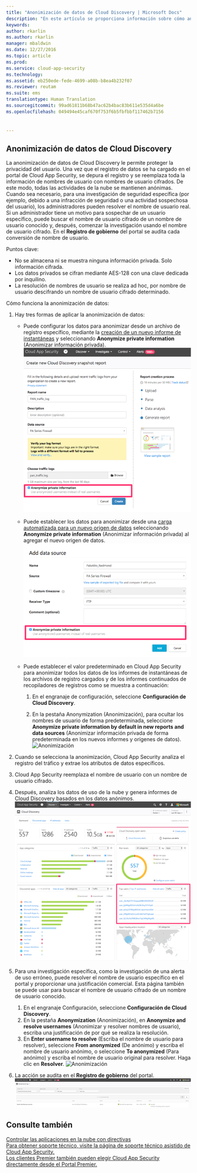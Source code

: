 ```yaml
---
title: "Anonimización de datos de Cloud Discovery | Microsoft Docs"
description: "En este artículo se proporciona información sobre cómo anonimizar los nombres de usuario en los datos de Cloud Discovery."
keywords: 
author: rkarlin
ms.author: rkarlin
manager: mbaldwin
ms.date: 12/27/2016
ms.topic: article
ms.prod: 
ms.service: cloud-app-security
ms.technology: 
ms.assetid: eb250ede-fede-4699-a08b-b8ea4b232f07
ms.reviewer: reutam
ms.suite: ems
translationtype: Human Translation
ms.sourcegitcommit: 99ad61811b68b47ac62b4bac83b611e535d4a6be
ms.openlocfilehash: 049494e45caf670f753f6b5fbfbbf117462b7156


---
```



## <a name="cloud-discovery-data-anonymization"></a>Anonimización de datos de Cloud Discovery

La anonimización de datos de Cloud Discovery le permite proteger la privacidad del usuario. Una vez que el registro de datos se ha cargado en el portal de Cloud App Security, se depura el registro y se reemplaza toda la información de nombres de usuario con nombres de usuario cifrados. De este modo, todas las actividades de la nube se mantienen anónimas. Cuando sea necesario, para una investigación de seguridad específica (por ejemplo, debido a una infracción de seguridad o una actividad sospechosa del usuario), los administradores pueden resolver el nombre de usuario real. Si un administrador tiene un motivo para sospechar de un usuario específico, puede buscar el nombre de usuario cifrado de un nombre de usuario conocido y, después, comenzar la investigación usando el nombre de usuario cifrado. En el **Registro de gobierno** del portal se audita cada conversión de nombre de usuario.

Puntos clave:
-   No se almacena ni se muestra ninguna información privada. Solo información cifrada.
-   Los datos privados se cifran mediante AES-128 con una clave dedicada por inquilino.
-   La resolución de nombres de usuario se realiza ad hoc, por nombre de usuario descifrando un nombre de usuario cifrado determinado.


Cómo funciona la anonimización de datos:

1.  Hay tres formas de aplicar la anonimización de datos: 
    
    - Puede configurar los datos para anonimizar desde un archivo de registro específico, mediante la [creación de un nuevo informe de instantáneas](create-snapshot-cloud-discovery-reports.md) y seleccionando **Anonymize private information** (Anonimizar información privada).
 ![Anonimización de datos de instantáneas](./media/anonymize-log.png)

    - Puede establecer los datos para anonimizar desde una [carga automatizada para un nuevo origen de datos](configure-automatic-log-upload-for-continuous-reports.md) seleccionando **Anonymize private information** (Anonimizar información privada) al agregar el nuevo origen de datos.  
 ![Anonimización de datos de registro](./media/anonymize-autolog.png)

    - Puede establecer el valor predeterminado en Cloud App Security para anonimizar todos los datos de los informes de instantáneas de los archivos de registro cargados y de los informes continuados de recopiladores de registros como se muestra a continuación:
     
        1. En el engranaje de configuración, seleccione **Configuración de Cloud Discovery**.
     
        2. En la pestaña Anonymization (Anonimización), para ocultar los nombres de usuario de forma predeterminada, seleccione **Anonymize private information by default in new reports and data sources** (Anonimizar información privada de forma predeterminada en los nuevos informes y orígenes de datos).
  ![Anonimización](./media/anonymizer.png)
  

2.  Cuando se selecciona la anonimización, Cloud App Security analiza el registro del tráfico y extrae los atributos de datos específicos.
3.  Cloud App Security reemplaza el nombre de usuario con un nombre de usuario cifrado.
4.  Después, analiza los datos de uso de la nube y genera informes de Cloud Discovery basados en los datos anónimos.
 ![Anonimización del panel de Cloud Discovery](./media/anonymize-dashboard.png)
 

5.  Para una investigación específica, como la investigación de una alerta de uso erróneo, puede resolver el nombre de usuario específico en el portal y proporcionar una justificación comercial. Esta página también se puede usar para buscar el nombre de usuario cifrado de un nombre de usuario conocido. 

    1. En el engranaje Configuración, seleccione **Configuración de Cloud Discovery**.
    2. En la pestaña **Anonymization** (Anonimización), en **Anonymize and resolve usernames** (Anonimizar y resolver nombres de usuario), escriba una justificación de por qué se realiza la resolución.
    3. En **Enter username to resolve** (Escriba el nombre de usuario para resolver), seleccione **From anonymized** (De anónimo) y escriba el nombre de usuario anónimo, o seleccione **To anonymized** (Para anónimo) y escriba el nombre de usuario original para resolver. Haga clic en **Resolver**. 
![Anonimización](./media/anonymizer.png)

6.  La acción se audita en el **Registro de gobierno** del portal. 
![Anonimización](./media/anonymize-gov-log.png)




  
      
## <a name="see-also"></a>Consulte también  
[Controlar las aplicaciones en la nube con directivas](control-cloud-apps-with-policies.md)   
[Para obtener soporte técnico, visite la página de soporte técnico asistido de Cloud App Security.](http://support.microsoft.com/oas/default.aspx?prid=16031)   
[Los clientes Premier también pueden elegir Cloud App Security directamente desde el Portal Premier.](https://premier.microsoft.com/)  
    
      
  


<!--HONumber=Dec16_HO4-->


